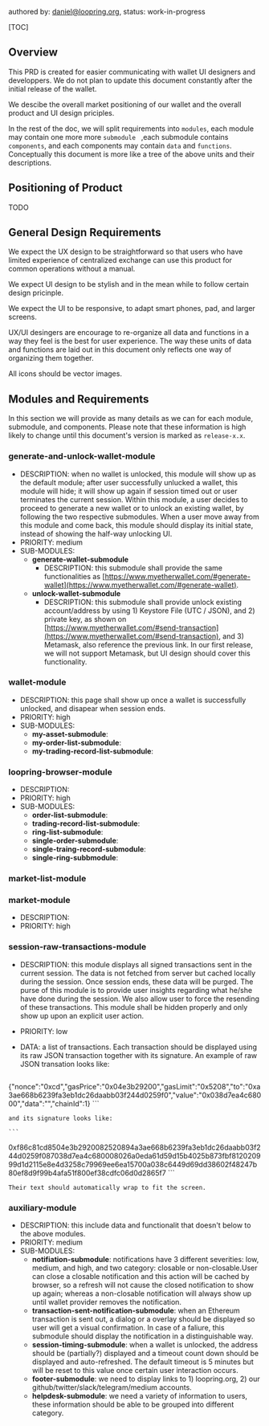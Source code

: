 authored by: daniel@loopring.org, status: work-in-progress

[TOC]


## Overview
This PRD is created for easier communicating with wallet UI designers and developpers. We do not plan to update this document constantly after the initial release of the wallet.

We descibe the overall market positioning of our wallet and the overall product and UI design priciples.

In the rest of the doc, we will split requirements into `modules`, each module may contain one more more `submodule ` ,each submodule contains `components`, and each components may contain `data` and `functions`. Conceptually this document is more like a tree of the above units and their descriptions.


## Positioning of Product
TODO

## General Design Requirements

We expect the UX design to be straightforward so that users who have limited experience of centralized exchange can use this product for common operations without a manual.

We expect UI design to be stylish and in the mean while to follow certain design pricinple.

We expect the UI to be responsive, to adapt smart phones, pad, and larger screens.

UX/UI desingers are encourage to re-organize all data and functions in a way they feel is the best for user experience. The way these units of data and functions are laid out in this document only reflects one way of organizing them together.

All icons should be vector images.

## Modules and Requirements

In this section we will provide as many details as we can for each module, submodule, and components. Please note that these information is high likely to change until this document's version is marked as `release-x.x`. 





### generate-and-unlock-wallet-module
- DESCRIPTION: when no wallet is unlocked, this module will show up as the default module; after user successfully unlucked a wallet, this module will hide; it will show up again if session timed out or user terminates the current session. Within this module, a user decides to proceed to generate a new wallet or to unlock an existing wallet, by following the two respective submodules. When a user move away from this module and come back, this module should display its initial state, instead of showing the half-way unlocking UI.
- PRIORITY: medium
- SUB-MODULES:
    - **generate-wallet-submodule** 
        - DESCRIPTION: this submodule shall provide the same functionalities as [https://www.myetherwallet.com/#generate-wallet](https://www.myetherwallet.com/#generate-wallet).
    - **unlock-wallet-submodule**
        - DESCRIPTION: this submodule shall provide unlock existing account/address by using 1) Keystore File (UTC / JSON), and 2) private key, as shown on [https://www.myetherwallet.com/#send-transaction](https://www.myetherwallet.com/#send-transaction), and 3) Metamask, also reference the previous link. In our first release, we will not support Metamask, but UI design should cover this functionality.

### wallet-module
- DESCRIPTION: this page shall show up once a wallet is successfully unlocked, and disapear when session ends. 
- PRIORITY: high
- SUB-MODULES:
    - **my-asset-submodule**:
    - **my-order-list-submodule**:
    - **my-trading-record-list-submodule**:

### loopring-browser-module
- DESCRIPTION:
- PRIORITY: high
- SUB-MODULES:
    - **order-list-submodule**:
    - **trading-record-list-submodule**:
    - **ring-list-submodule**:
    - **single-order-submodule**:
    - **single-traing-record-submodule**:
    - **single-ring-subbmodule**:

### market-list-module

### market-module
- DESCRIPTION: 
- PRIORITY: high

### session-raw-transactions-module
- DESCRIPTION: this module displays all signed transactions sent in the current session. The data is not fetched from server but cached locally during the session. Once session ends, these data will be purged. The purse of this module is to provide user insights regarding what he/she have done during the session. We also allow user to force the resending of these transactions. This module shall be hidden properly and only show up upon an explicit user action.
- PRIORITY: low
- DATA: a list of transactions. Each transaction should be displayed using its raw JSON transaction together with its signature. An example of raw JSON transation looks like:

    ```
{"nonce":"0xcd","gasPrice":"0x04e3b29200","gasLimit":"0x5208","to":"0xa3ae668b6239fa3eb1dc26daabb03f244d0259f0","value":"0x038d7ea4c68000","data":"","chainId":1}
    ```

    and its signature looks like:
    
    ```
0xf86c81cd8504e3b2920082520894a3ae668b6239fa3eb1dc26daabb03f244d0259f087038d7ea4c680008026a0eda61d59d15b4025b873fbf812020999d1d2115e8e4d3258c79969ee6ea15700a038c6449d69dd38602f48247b80ef8d9f99b4afa51f800ef38cdfc06d0d2865f7
    ```
    
    Their text should automatically wrap to fit the screen.

### auxiliary-module
- DESCRIPTION: this include data and functionalit that doesn't below to the above modules.
- PRIORITY: medium
- SUB-MODULES:
    - **notifiation-submodule**: notifications have 3 different severities: low, medium, and high, and two category: closable or non-closable.User can close a closable notification and this action will be cached by browser, so a refresh will not cause the closed notification to show up again; whereas a non-closable notification will always show up until wallet provider removes the notification.
    - **transaction-sent-notification-submodule**: when an Ethereum transaction is sent out, a dialog or a overlay should be displayed so user will get a visual confirmation. In case of a faliure, this submodule should display the notification in a distinguishable way.
    - **session-timing-submodule**: when a wallet is unlocked, the address should be (partially?) displayed and a timeout count down should be displayed and auto-refreshed. The default timeout is 5 minutes but will be reset to this value once certain user interaction occurs.
    - **footer-submodule**: we need to display links to 1) loopring.org, 2) our github/twitter/slack/telegram/medium accounts.
    - **helpdesk-submodule**: we need a variety of information to users, these information should be able to be grouped into different category.